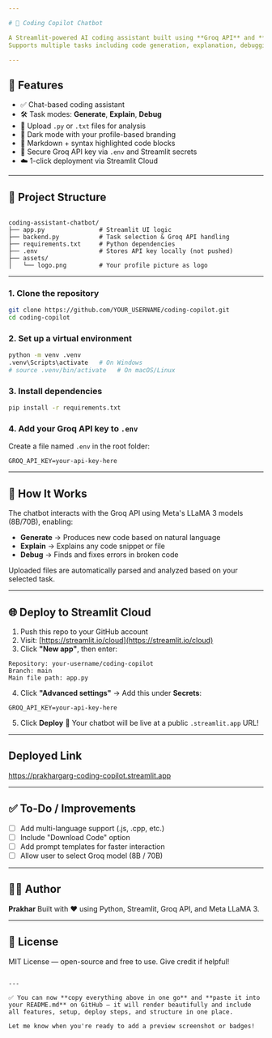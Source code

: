 ```yaml
---

# 🤖 Coding Copilot Chatbot

A Streamlit-powered AI coding assistant built using **Groq API** and **LLaMA-3** models.  
Supports multiple tasks including code generation, explanation, debugging, and file-based analysis.

---
```


## 🚀 Features

- ✅ Chat-based coding assistant  
- 🛠️ Task modes: **Generate**, **Explain**, **Debug**  
- 📁 Upload `.py` or `.txt` files for analysis  
- 🌙 Dark mode with your profile-based branding  
- 💬 Markdown + syntax highlighted code blocks  
- 🔐 Secure Groq API key via `.env` and Streamlit secrets  
- ☁️ 1-click deployment via Streamlit Cloud  

---

## 📂 Project Structure

```

coding-assistant-chatbot/
├── app.py               # Streamlit UI logic
├── backend.py           # Task selection & Groq API handling
├── requirements.txt     # Python dependencies
├── .env                 # Stores API key locally (not pushed)
├── assets/
│   └── logo.png         # Your profile picture as logo

````

---


### 1. Clone the repository

```bash
git clone https://github.com/YOUR_USERNAME/coding-copilot.git
cd coding-copilot
````

### 2. Set up a virtual environment

```bash
python -m venv .venv
.venv\Scripts\activate   # On Windows
# source .venv/bin/activate   # On macOS/Linux
```

### 3. Install dependencies

```bash
pip install -r requirements.txt
```

### 4. Add your Groq API key to `.env`

Create a file named `.env` in the root folder:

```
GROQ_API_KEY=your-api-key-here
```

---

## 🧠 How It Works

The chatbot interacts with the Groq API using Meta's LLaMA 3 models (8B/70B), enabling:

* **Generate** → Produces new code based on natural language
* **Explain** → Explains any code snippet or file
* **Debug** → Finds and fixes errors in broken code

Uploaded files are automatically parsed and analyzed based on your selected task.

---

## 🌐 Deploy to Streamlit Cloud

1. Push this repo to your GitHub account
2. Visit: [https://streamlit.io/cloud](https://streamlit.io/cloud)
3. Click **"New app"**, then enter:

```
Repository: your-username/coding-copilot
Branch: main
Main file path: app.py
```

4. Click **"Advanced settings"** → Add this under **Secrets**:

```
GROQ_API_KEY=your-api-key-here
```

5. Click **Deploy** 🚀
   Your chatbot will be live at a public `.streamlit.app` URL!

---

## Deployed Link

https://prakhargarg-coding-copilot.streamlit.app

---

## ✅ To-Do / Improvements

* [ ] Add multi-language support (.js, .cpp, etc.)
* [ ] Include "Download Code" option
* [ ] Add prompt templates for faster interaction
* [ ] Allow user to select Groq model (8B / 70B)

---

## 👨‍💻 Author

**Prakhar**
Built with ❤️ using Python, Streamlit, Groq API, and Meta LLaMA 3.

---

## 📝 License

MIT License — open-source and free to use. Give credit if helpful!

```

---

✅ You can now **copy everything above in one go** and **paste it into your README.md** on GitHub — it will render beautifully and include all features, setup, deploy steps, and structure in one place.

Let me know when you're ready to add a preview screenshot or badges!
```
